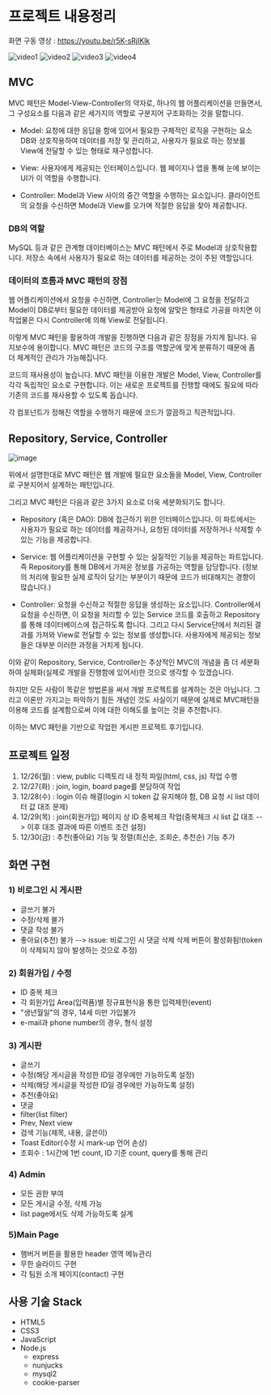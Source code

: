 # 프로젝트 내용정리

화면 구동 영상 : https://youtu.be/r5K-sRjIKlk

![video1](https://im3.ezgif.com/tmp/ezgif-3-144cd0645e.gif)
![video2](https://im3.ezgif.com/tmp/ezgif-3-b6c9c3d04c.gif)
![video3](https://im3.ezgif.com/tmp/ezgif-3-604e9ab773.gif)
![video4](https://im3.ezgif.com/tmp/ezgif-3-f495dcc50c.gif)

## MVC

MVC 패턴은 Model-View-Controller의 약자로,
하나의 웹 어플리케이션을 만들면서, 그 구성요소를 다음과 같은 세가지의 역할로
구분지어 구조화하는 것을 말합니다.

- Model: 요청에 대한 응답을 함에 있어서 필요한 구체적인 로직을 구현하는 요소
  DB와 상호작용하여 데이터를 저장 및 관리하고,
  사용자가 필요로 하는 정보를 View에 전달할 수 있는 형태로 재구성합니다.

- View: 사용자에게 제공되는 인터페이스입니다.
  웹 페이지나 앱을 통해 눈에 보이는 UI가 이 역할을 수행합니다.

- Controller: Model과 View 사이의 중간 역할을 수행하는 요소입니다.
  클라이언트의 요청을 수신하면 Model과 View를 오가며 적절한 응답을 찾아 제공합니다.

### DB의 역할

MySQL 등과 같은 관계형 데이터베이스는 MVC 패턴에서 주로 Model과 상호작용합니다.
저장소 속에서 사용자가 필요로 하는 데이터를 제공하는 것이 주된 역할입니다.

### 데이터의 흐름과 MVC 패턴의 장점

웹 어플리케이션에서 요청을 수신하면, Controller는 Model에 그 요청을 전달하고
Model이 DB로부터 필요한 데이터를 제공받아 요청에 알맞은 형태로 가공을 마치면
이 작업물은 다시 Controller에 의해 View로 전달됩니다.

이렇게 MVC 패턴을 활용하여 개발을 진행하면 다음과 같은 장점을 가지게 됩니다.
유지보수에 용이합니다. MVC 패턴은 코드의 구조를 역할군에 맞게 분류하기 때문에
좀 더 체계적인 관리가 가능해집니다.

코드의 재사용성이 높습니다.
MVC 패턴을 이용한 개발은 Model, View, Controller를 각각 독립적인 요소로 구현합니다.
이는 새로운 프로젝트를 진행할 때에도 필요에 따라 기존의 코드를 재사용할 수 있도록 돕습니다.

각 컴포넌트가 정해진 역할을 수행하기 때문에 코드가 깔끔하고 직관적입니다.

## Repository, Service, Controller

![image](https://files.virgool.io/upload/users/87947/posts/tueuub07nzfm/qsafdwbmblqx.png)

위에서 설명한대로 MVC 패턴은 웹 개발에 필요한 요소들을
Model, View, Controller로 구분지어서 설계하는 패턴입니다.

그리고 MVC 패턴은 다음과 같은 3가지 요소로 더욱 세분화되기도 합니다.

- Repository (혹은 DAO): DB에 접근하기 위한 인터페이스입니다.
  이 파트에서는 사용자가 필요로 하는 데이터를 제공하거나,
  요청된 데이터를 저장하거나 삭제할 수 있는 기능을 제공합니다.

- Service: 웹 어플리케이션을 구현할 수 있는 실질적인 기능을 제공하는 파트입니다.
  즉 Repository를 통해 DB에서 가져온 정보를 가공하는 역할을 담당합니다.
  (정보의 처리에 필요한 실제 로직이 담기는 부분이기 때문에 코드가 비대해지는 경향이 많습니다.)

- Controller: 요청을 수신하고 적절한 응답을 생성하는 요소입니다.
  Controller에서 요청을 수신하면, 이 요청을 처리할 수 있는 Service 코드를 호출하고
  Repository를 통해 데이터베이스에 접근하도록 합니다.
  그리고 다시 Service단에서 처리된 결과를 가져와 View로 전달할 수 있는 정보를 생성합니다.
  사용자에게 제공되는 정보들은 대부분 이러한 과정을 거치게 됩니다.

이와 같이 Repository, Service, Controller는 추상적인 MVC의 개념을
좀 더 세분화하여 실체화(실제로 개발을 진행함에 있어서)한 것으로 생각할 수 있겠습니다.

하지만 모든 사람이 똑같은 방법론을 써서 개발 프로젝트를 설계하는 것은 아닙니다.
그리고 이론만 가지고는 파악하기 힘든 개념인 것도 사실이기 때문에
실제로 MVC패턴을 이용해 코드를 설계함으로써 이에 대한 이해도를 높이는 것을 추천합니다.

이하는 MVC 패턴을 기반으로 작업한 게시판 프로젝트 후기입니다.

## 프로젝트 일정

1. 12/26(월) : view, public 디렉토리 내 정적 파일(html, css, js) 작업 수행
2. 12/27(화) : join, login, board page를 분담하여 작업
3. 12/28(수) : login 이슈 해결(login 시 token 값 유지해야 함, DB 요청 시 list 데이터 값 대조 문제)
4. 12/29(목) : join(회원가입) 페이지 상 ID 중복체크 작업(중복체크 시 list 값 대조 --> 이후 대조 결과에 따른 이벤트 조건 설정)
5. 12/30(금) : 추천(좋아요) 기능 및 정렬(최신순, 조회순, 추천순) 기능 추가

## 화면 구현

### 1) 비로그인 시 게시판

- 글쓰기 불가
- 수정/삭제 불가
- 댓글 작성 불가
- 좋아요(추천) 불가
  --> issue: 비로그인 시 댓글 삭제 삭제 버튼이 활성화됨!(token이 삭제되지 않아 발생하는 것으로 추정)

### 2) 회원가입 / 수정

- ID 중복 체크
- 각 회원가입 Area(입력폼)별 정규표현식을 통한 입력제한(event)
- "생년월일"의 경우, 14세 미만 가입불가
- e-mail과 phone number의 경우, 형식 설정

### 3) 게시판

- 글쓰기
- 수정(해당 게시글을 작성한 ID일 경우에만 가능하도록 설정)
- 삭제(해당 게시글을 작성한 ID일 경우에만 가능하도록 설정)
- 추천(좋아요)
- 댓글
- filter(list filter)
- Prev, Next view
- 검색 기능(제목, 내용, 글쓴이)
- Toast Editor(수정 시 mark-up 언어 손상)
- 조회수 : 1시간에 1번 count, ID 기준 count, query를 통해 관리

### 4) Admin

- 모든 권한 부여
- 모든 게시글 수정, 삭제 가능
- list page에서도 삭제 가능하도록 설계

### 5)Main Page

- 햄버거 버튼을 활용한 header 영역 메뉴관리
- 무한 슬라이드 구현
- 각 팀원 소개 페이지(contact) 구현

## 사용 기술 Stack

- HTML5
- CSS3
- JavaScript
- Node.js
  - express
  - nunjucks
  - mysql2
  - cookie-parser
